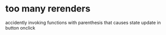 # too many rerenders
accidently invoking functions with parenthesis that causes state update in button onclick 


